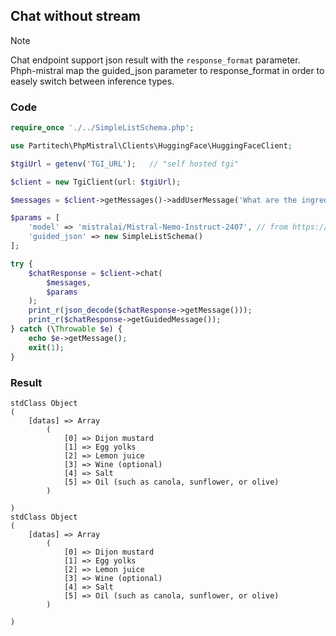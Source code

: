 ## Chat without stream

> [!NOTE]
> Chat endpoint support json result with the `response_format` parameter. Phph-mistral map the guided_json parameter to response_format
> in order to easely switch between inference types.

### Code
```php
require_once './../SimpleListSchema.php';

use Partitech\PhpMistral\Clients\HuggingFace\HuggingFaceClient;

$tgiUrl = getenv('TGI_URL');   // "self hosted tgi"

$client = new TgiClient(url: $tgiUrl);

$messages = $client->getMessages()->addUserMessage('What are the ingredients that make up dijon mayonnaise?');

$params = [
    'model' => 'mistralai/Mistral-Nemo-Instruct-2407', // from https://huggingface.co/models?inference=warm&sort=trending&search=mistral
    'guided_json' => new SimpleListSchema()
];

try {
    $chatResponse = $client->chat(
        $messages,
        $params
    );
    print_r(json_decode($chatResponse->getMessage()));
    print_r($chatResponse->getGuidedMessage());
} catch (\Throwable $e) {
    echo $e->getMessage();
    exit(1);
}
```

### Result

```text
stdClass Object
(
    [datas] => Array
        (
            [0] => Dijon mustard
            [1] => Egg yolks
            [2] => Lemon juice
            [3] => Wine (optional)
            [4] => Salt
            [5] => Oil (such as canola, sunflower, or olive)
        )

)
stdClass Object
(
    [datas] => Array
        (
            [0] => Dijon mustard
            [1] => Egg yolks
            [2] => Lemon juice
            [3] => Wine (optional)
            [4] => Salt
            [5] => Oil (such as canola, sunflower, or olive)
        )

)
```
